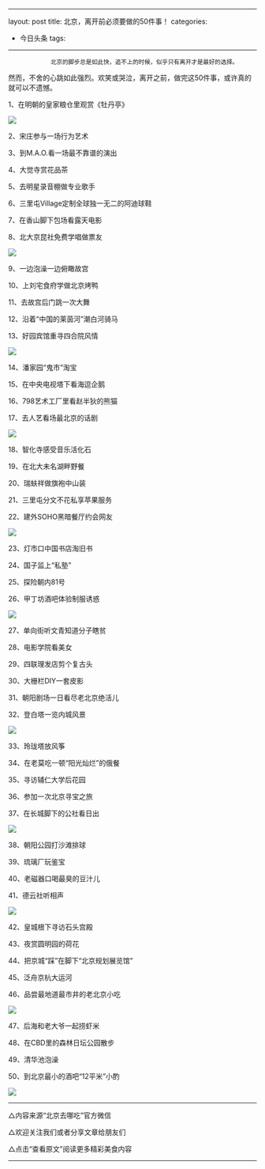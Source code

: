 
---
layout: post
title: 北京，离开前必须要做的50件事！
categories:
- 今日头条
tags:
---
				北京的脚步总是如此快，追不上的时候，似乎只有离开才是最好的选择。

然而，不舍的心跳如此强烈。欢笑或哭泣，离开之前，做完这50件事，或许真的就可以不遗憾。

1、在明朝的皇家粮仓里观赏《牡丹亭》

![](http://p9.pstatp.com/large/1413/366821391)

2、宋庄参与一场行为艺术

3、到M.A.O.看一场最不靠谱的演出

4、大觉寺赏花品茶

5、去明星录音棚做专业歌手

6、三里屯Village定制全球独一无二的阿迪球鞋

7、在香山脚下包场看露天电影

8、北大京昆社免费学唱做票友

![](http://p1.pstatp.com/large/1409/695204658)

9、一边泡澡一边俯瞰故宫

10、上刘宅食府学做北京烤鸭

11、去故宫后门跳一次大舞

12、沿着“中国的莱茵河”潮白河骑马

13、好园宾馆重寻四合院风情

![](http://p1.pstatp.com/large/1409/695374033)

14、潘家园“鬼市”淘宝

15、在中央电视塔下看海逗企鹅

16、798艺术工厂里看赵半狄的熊猫

17、去人艺看场最北京的话剧

![](http://p1.pstatp.com/large/1411/483423728)

18、智化寺感受音乐活化石

19、在北大未名湖畔野餐

20、瑞蚨祥做旗袍中山装

21、三里屯分文不花私享苹果服务

22、建外SOHO黑暗餐厅约会网友

![](http://p3.pstatp.com/large/1412/400170178)

23、灯市口中国书店淘旧书

24、国子监上“私塾”

25、探险朝内81号

26、甲丁坊酒吧体验制服诱惑

![](http://p3.pstatp.com/large/1412/400193655)

27、单向街听文青知道分子瞎贫

28、电影学院看美女

29、四联理发店剪个复古头

30、大栅栏DIY一套皮影

31、朝阳剧场一日看尽老北京绝活儿

32、登白塔一览内城风景

![](http://p1.pstatp.com/large/1409/695282216)

33、玲珑塔放风筝

34、在老莫吃一顿“阳光灿烂”的俄餐

35、寻访辅仁大学后花园

36、参加一次北京寻宝之旅

37、在长城脚下的公社看日出

![](http://p3.pstatp.com/large/1407/8345773526)

38、朝阳公园打沙滩排球

39、琉璃厂玩鉴宝

40、老磁器口喝最臭的豆汁儿

41、德云社听相声

![](http://p3.pstatp.com/large/1411/483337143)

42、皇城根下寻访石头宫殿

43、夜赏圆明园的荷花

44、把京城“踩”在脚下“北京规划展览馆”

45、泛舟京杭大运河

46、品尝最地道最市井的老北京小吃

![](http://p3.pstatp.com/large/1414/3054294)

47、后海和老大爷一起捞虾米

48、在CBD里的森林日坛公园散步

49、清华池泡澡

50、到北京最小的酒吧“12平米”小酌

![](http://p3.pstatp.com/large/1410/515642771)

--------------------

△内容来源“北京去哪吃”官方微信

△欢迎关注我们或者分享文章给朋友们

△点击“查看原文”阅读更多精彩美食内容

---------------------